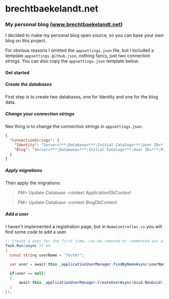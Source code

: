 # brechtbaekelandt.net

### My personal blog (www.brechtbaekelandt.net)

I decided to make my personal blog open source, so you can base your own blog on this project.

For obvious reasons I omitted the `appsettings.json` file, but I included a template `appsettings.github.json`, nothing fancy, just two connection strings. You can also copy the `appsettings.json` template below.

#### Get started

##### Create the databases

First step is to create two databases, one for Identity and one for the blog data.

##### Change your connection strings

Nex thing is to change the connection strings in `appsettings.json`.

```json
{
  "ConnectionStrings": {
    "Identity": "Server=***;Database=***;Initial Catalog=***;User ID=***;Password=***;Persist Security Info=True;",
    "Blog": "Server=***;Database=***;Initial Catalog=***;User ID=***;Password=***;Persist Security Info=True;"
  }
}
```

##### Apply migrations

Then apply the migrations:

> PM> Update-Database -context ApplicationDbContext

> PM> Update-Database -context BlogDbContext

##### Add a user

I haven't implemented a registration page, but in `HomeController.cs` you will find some code to add a user.

```csharp
// Create a user for the first time, can be removed or commented out after first run.
Task.Run(async () =>
{
  const string userName = "Tester";

  var user = await this._applicationUserManager.FindByNameAsync(userName);

  if(user == null)
  {
      await this._applicationUserManager.CreateUserAsync(Guid.NewGuid(), userName, "myC0mplExPas$woRd", "tester.mctestface@microsoft.com", "Tester", "McTestFace", true);
  }
});
```